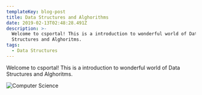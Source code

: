 ```yaml
---
templateKey: blog-post
title: Data Structures and Alghorithms
date: 2019-02-13T02:48:28.491Z
description: >-
  Welcome to csportal! This is a introduction to wonderful world of Data
  Structures and Alghoritms. 
tags:
  - Data Structures
---
```

Welcome to csportal! This is a introduction to wonderful world of Data Structures and Alghoritms.

![Computer Science](/img/pexels-photo-546819.jpg "Computer Science")
